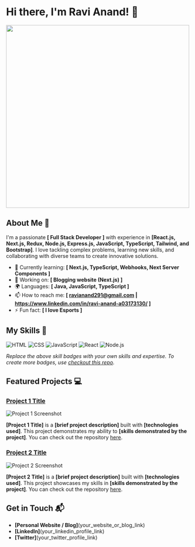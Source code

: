 # Hi there, I'm Ravi Anand! 👋

<img src="https://github.com/ravi-anand04/ravi-anand04/assets/135325298/fc867d2a-8065-49a1-a874-00d2ac6be0cd/" width="500" height="500" />

## About Me 🚀

I'm a passionate **[  Full Stack Developer  ]** with experience in **[React.js, Next.js, Redux, Node.js, Express.js, JavaScript, TypeScript, Tailwind, and Bootstrap]**. I love tackling complex problems, learning new skills, and collaborating with diverse teams to create innovative solutions.

- 🌱 Currently learning: **[ Next.js, TypeScript, Webhooks, Next Server Components ]**
- 🔭 Working on: **[ Blogging website (Next.js) ]**
- 🌍 Languages: **[ Java, JavaScript, TypeScript ]**
- 📫 How to reach me: **[ ravianand291@gmail.com | https://www.linkedin.com/in/ravi-anand-a03173130/ ]**
- ⚡ Fun fact: **[ I love Esports ]**

## My Skills 🧠

![HTML](https://img.shields.io/badge/-HTML-E34F26?style=flat-square&logo=html5&logoColor=white)
![CSS](https://img.shields.io/badge/-CSS-1572B6?style=flat-square&logo=css3&logoColor=white)
![JavaScript](https://img.shields.io/badge/-JavaScript-F7DF1E?style=flat-square&logo=javascript&logoColor=black)
![React](https://img.shields.io/badge/-React-61DAFB?style=flat-square&logo=react&logoColor=black)
![Node.js](https://img.shields.io/badge/-Node.js-339933?style=flat-square&logo=node.js&logoColor=white)

*Replace the above skill badges with your own skills and expertise. To create more badges, use [checkout this repo](https://github.com/alexandresanlim/Badges4-README.md-Profile).*

## Featured Projects 💻

### [Project 1 Title](project_1_link)

![Project 1 Screenshot](project_1_screenshot_url)

**[Project 1 Title]** is a **[brief project description]** built with **[technologies used]**. This project demonstrates my ability to **[skills demonstrated by the project]**. You can check out the repository [here](project_1_repository_link).

### [Project 2 Title](project_2_link)

![Project 2 Screenshot](project_2_screenshot_url)

**[Project 2 Title]** is a **[brief project description]** built with **[technologies used]**. This project showcases my skills in **[skills demonstrated by the project]**. You can check out the repository [here](project_2_repository_link).

## Get in Touch 📬

- **[Personal Website / Blog]**(your_website_or_blog_link)
- **[LinkedIn]**(your_linkedin_profile_link)
- **[Twitter]**(your_twitter_profile_link)


